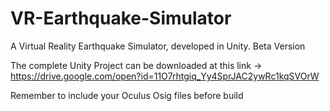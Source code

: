 # VR-Earthquake-Simulator
A Virtual Reality Earthquake Simulator, developed in Unity.
Beta Version

The complete Unity Project can be downloaded at this link -> https://drive.google.com/open?id=11O7rhtgiq_Yy4SprJAC2ywRc1kqSVOrW

Remember to include your Oculus Osig files before build
